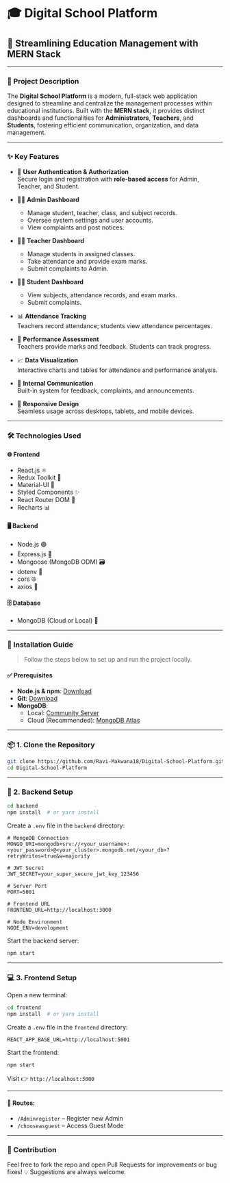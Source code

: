 # 🎓 Digital School Platform

## 🚀 Streamlining Education Management with MERN Stack

---

### 📘 Project Description

The **Digital School Platform** is a modern, full-stack web application designed to streamline and centralize the management processes within educational institutions. Built with the **MERN stack**, it provides distinct dashboards and functionalities for **Administrators**, **Teachers**, and **Students**, fostering efficient communication, organization, and data management.

---

### ✨ Key Features

- 🔐 **User Authentication & Authorization**  
  Secure login and registration with **role-based access** for Admin, Teacher, and Student.

- 🧑‍💼 **Admin Dashboard**
  - Manage student, teacher, class, and subject records.
  - Oversee system settings and user accounts.
  - View complaints and post notices.

- 👨‍🏫 **Teacher Dashboard**
  - Manage students in assigned classes.
  - Take attendance and provide exam marks.
  - Submit complaints to Admin.

- 👨‍🎓 **Student Dashboard**
  - View subjects, attendance records, and exam marks.
  - Submit complaints.

- 📊 **Attendance Tracking**  
  Teachers record attendance; students view attendance percentages.

- 📝 **Performance Assessment**  
  Teachers provide marks and feedback. Students can track progress.

- 📈 **Data Visualization**  
  Interactive charts and tables for attendance and performance analysis.

- 💬 **Internal Communication**  
  Built-in system for feedback, complaints, and announcements.

- 📱 **Responsive Design**  
  Seamless usage across desktops, tablets, and mobile devices.

---

### 🛠️ Technologies Used

#### 🌐 Frontend
- React.js ⚛️  
- Redux Toolkit 🧠  
- Material-UI 🎨  
- Styled Components ✨  
- React Router DOM 🔀  
- Recharts 📊  

#### 🖥️ Backend
- Node.js 🟢  
- Express.js 🚂  
- Mongoose (MongoDB ODM) 🗃️  
- dotenv 🌱  
- cors 🌐  
- axios 🔗  

#### 🗄️ Database
- MongoDB (Cloud or Local) 🍃  

---

### 🧩 Installation Guide

> Follow the steps below to set up and run the project locally.

#### ✅ Prerequisites

- **Node.js & npm**: [Download](https://nodejs.org/)
- **Git**: [Download](https://git-scm.com/)
- **MongoDB**:
  - Local: [Community Server](https://mongodb.com/try/download/community)
  - Cloud (Recommended): [MongoDB Atlas](https://cloud.mongodb.com/)

---

### 📦 1. Clone the Repository

```bash
git clone https://github.com/Ravi-Makwana18/Digital-School-Platform.git
cd Digital-School-Platform
````

---

### 🔧 2. Backend Setup

```bash
cd backend
npm install  # or yarn install
```

Create a `.env` file in the `backend` directory:

```env
# MongoDB Connection
MONGO_URI=mongodb+srv://<your_username>:<your_password>@<your_cluster>.mongodb.net/<your_db>?retryWrites=true&w=majority

# JWT Secret
JWT_SECRET=your_super_secure_jwt_key_123456

# Server Port
PORT=5001

# Frontend URL
FRONTEND_URL=http://localhost:3000

# Node Environment
NODE_ENV=development
```

Start the backend server:

```bash
npm start
```

---

### 💻 3. Frontend Setup

Open a new terminal:

```bash
cd frontend
npm install  # or yarn install
```

Create a `.env` file in the `frontend` directory:

```env
REACT_APP_BASE_URL=http://localhost:5001
```

Start the frontend:

```bash
npm start
```

Visit 👉 `http://localhost:3000`

---


#### 📍 Routes:

* `/Adminregister` – Register new Admin
* `/chooseasguest` – Access Guest Mode

---


### 📢 Contribution

Feel free to fork the repo and open Pull Requests for improvements or bug fixes!
💡 Suggestions are always welcome.
